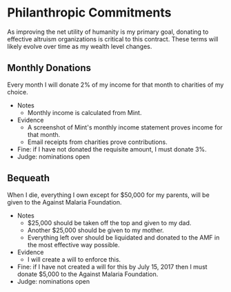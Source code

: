 # Philanthropic Commitments

As improving the net utility of humanity is my primary goal, donating to effective altruism organizations is critical to this contract. These terms will likely evolve over time as my wealth level changes.

## Monthly Donations

Every month I will donate 2% of my income for that month to charities of my choice.

- Notes
    - Monthly income is calculated from Mint.
- Evidence
    - A screenshot of Mint's monthly income statement proves income for that month.
    - Email receipts from charities prove contributions.
- Fine: if I have not donated the requisite amount, I must donate 3%.
- Judge: nominations open

## Bequeath

When I die, everything I own except for $50,000 for my parents, will be given to the Against Malaria Foundation.

- Notes
    - $25,000 should be taken off the top and given to my dad.
    - Another $25,000 should be given to my mother.
    - Everything left over should be liquidated and donated to the AMF in the most effective way possible.
- Evidence
    - I will create a will to enforce this.
- Fine: if I have not created a will for this by July 15, 2017 then I must donate $5,000 to the Against Malaria Foundation.
- Judge: nominations open
